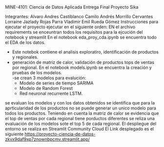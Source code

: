 MINE-4101: Ciencia de Datos Aplicada Entrega Final Proyecto Sika

Integrantes:
Alvaro Andres Castiblanco 
Camilo Andrés Morrillo Cervantes
Lorraine Jazlady Rojas Parra
Vladimir Emil Rueda Gómez
Instrucciones para ejecutar el proyecto
ejecutar en el siguiente orden:
EN el archivo requirements se enceuntran todos los requisitos para la ejcución del notebook y streamlit
En el notebook eda_proy_cda.ipynb se encuentra todo el EDA de los datos.
  - Este notebok contiene el analisis exploratiro, identificación de productos y regionales.
  - generación de matriz de calor, validación de productos tops de ventas por regional.
En el notebook models.ipynb se encuentra la creación y pruebas de los modelos.  
  -se crean 3 modelos para evalución:
    - Modelo de series de tiempo SARIMA
    - Modelo de Random Forest
    - Red neuronal recurrente LSTM.

se evaluan los modelos y con los datos obtenidos se identifica que para la aprticularidad de los productos no se puede generar un unico modelo para todos los productos.
Teniendo en cuenta la matriz de calor se evidencia que el top de ventas por cada regional tiene porductos diferentes se reliza una evaluación  de los modelos sote el top 5 de cada regional.
El despliegue del entorno se realiza en Streamlit Community Cloud 
El Link desplegado es el siguiente https://proyecto-ciencia-de-datos-zkvx9daf9xp7znownbpcmv.streamlit.app/

